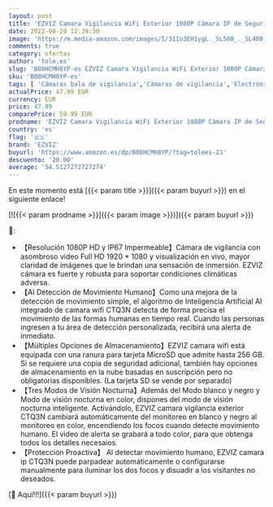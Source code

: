 ```yaml
---
layout: post
title: 'EZVIZ Camara Vigilancia WiFi Exterior 1080P Cámara IP de Seguridad con Visión Nocturna a Color Defensa Activa Luz Estroboscópica Detección de Movimiento Humano IP67 Compatible con Alexa Modelo CTQ3N'
date: 2022-08-29 12:39:30
image: 'https://m.media-amazon.com/images/I/31Io3EH1ygL._SL500_._SL400_.jpg'
comments: true
category: ofertas
author: 'tole.es'
slug: 'B08HCMH8YP-es EZVIZ Camara Vigilancia WiFi Exterior 1080P Cámara IP de...'
sku: 'B08HCMH8YP-es'
tags: [ 'Cámaras bala de vigilancia','Cámaras de vigilancia','Electrónica','Fotografía y videocámaras','alexa','ezviz','🇪🇸', ]
actualPrice: 47.99 EUR
currency: EUR
price: 47.99
comparePrice: 59.99 EUR
prodname: 'EZVIZ Camara Vigilancia WiFi Exterior 1080P Cámara IP de Seguridad con Visión Nocturna a Color Defensa Activa Luz Estroboscópica Detección de Movimiento Humano IP67 Compatible con Alexa Modelo CTQ3N'
country: 'es'
flag: '🇪🇸'
brand: 'EZVIZ'
buyurl: 'https://www.amazon.es/dp/B08HCMH8YP/?tag=tolees-21'
descuento: '20.00'
average: '54.5127272727274'
---
```


En este momento está [{{< param title >}}]({{< param buyurl >}}) en el siguiente enlace!

[![{{< param prodname >}}]({{< param image >}})]({{< param buyurl >}})

🔎:

- 【Resolución 1080P HD y IP67 Impermeable】Cámara de vigilancia con asombroso video Full HD 1920 * 1080 y visualización en vivo, mayor claridad de imágenes que le brindan una sensación de inmersión. EZVIZ cámara es fuerte y robusta para soportar condiciones climáticas adversa.
- 【AI Detección de Movimiento Humano】Como una mejora de la detección de movimiento simple, el algoritmo de Inteligencia Artificial AI integrado de camara wifi CTQ3N detecta de forma precisa el movimiento de las formas humanas en tiempo real. Cuando las personas ingresen a tu área de detección personalizada, recibirá una alerta de inmediato.
- 【Múltiples Opciones de Almacenamiento】EZVIZ camara wifi está equipada con una ranura para tarjeta MicroSD que admite hasta 256 GB. Si se requiere una copia de seguridad adicional, también hay opciones de almacenamiento en la nube basadas en suscripción pero no obligatorias disponibles. (La tarjeta SD se vende por separado)
- 【Tres Modos de Visión Nocturna】Además del Modo blanco y negro y Modo de visión nocturna en color, dispones del modo de visión nocturna inteligente. Activándolo, EZVIZ camara vigilancia exterior CTQ3N cambiará automáticamente del monitoreo en blanco y negro al monitoreo en color, encendiendo los focos cuando detecte movimiento humano. El video de alerta se grabará a todo color, para que obtenga todos los detalles necesaios.
- 【Protección Proactiva】 Al detectar movimiento humano, EZVIZ camara ip CTQ3N puede parpadear automáticamente o configurarse manualmente para iluminar los dos focos y disuadir a los visitantes no deseados.

[🛒 Aquí!!!]({{< param buyurl >}})
